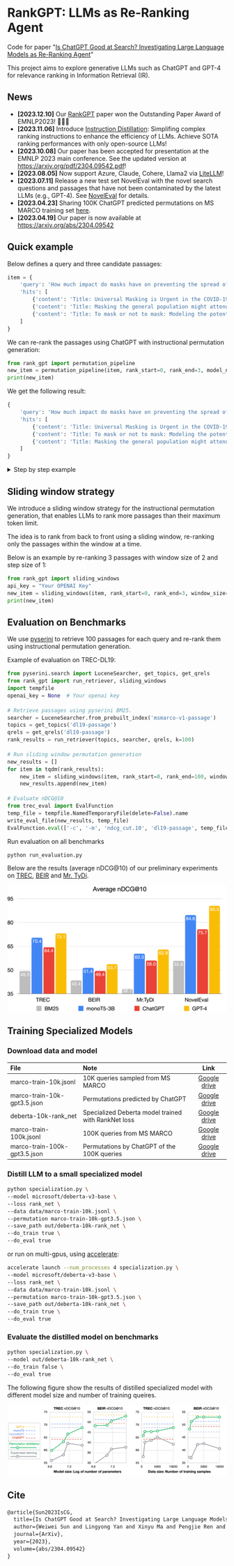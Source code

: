 # RankGPT: LLMs as Re-Ranking Agent

Code for paper "[Is ChatGPT Good at Search? Investigating Large Language Models as Re-Ranking Agent](https://arxiv.org/abs/2304.09542)"

This project aims to explore generative LLMs such as ChatGPT and GPT-4 for relevance ranking in Information Retrieval (IR).


## News
- **[2023.12.10]** Our [RankGPT](https://arxiv.org/abs/2304.09542) paper won the Outstanding Paper Award of EMNLP2023! 🎉🎉🎉
- **[2023.11.06]** Introduce [Instruction Distillation](https://github.com/sunnweiwei/RankGPT/tree/main/InstructDistill): Simplifing complex ranking instructions to enhance the efficiency of LLMs. Achieve SOTA ranking performances with only open-source LLMs!
- **[2023.10.08]** Our paper has been accepted for presentation at the EMNLP 2023 main conference. See the updated version at https://arxiv.org/pdf/2304.09542.pdf!
- **[2023.08.05]** Now support Azure, Claude, Cohere, Llama2 via [LiteLLM](https://github.com/BerriAI/litellm)!
- **[2023.07.11]** Release a new test set NovelEval with the novel search questions and passages that have not been contaminated by the latest LLMs (e.g., GPT-4). See [NovelEval](https://github.com/sunnweiwei/RankGPT/tree/main/NovelEval) for details.
- **[2023.04.23]** Sharing 100K ChatGPT predicted permutations on MS MARCO training set [here](#download-data-and-model).
- **[2023.04.19]** Our paper is now available at https://arxiv.org/abs/2304.09542

## Quick example
Below defines a query and three candidate passages:

```python
item = {
    'query': 'How much impact do masks have on preventing the spread of the COVID-19?',
    'hits': [
        {'content': 'Title: Universal Masking is Urgent in the COVID-19 Pandemic: SEIR and Agent Based Models, Empirical Validation, Policy Recommendations Content: We present two models for the COVID-19 pandemic predicting the impact of universal face mask wearing upon the spread of the SARS-CoV-2 virus--one employing a stochastic dynamic network based compartmental SEIR (susceptible-exposed-infectious-recovered) approach, and the other employing individual ABM (agent-based modelling) Monte Carlo simulation--indicating (1) significant impact under (near) universal masking when at least 80% of a population is wearing masks, versus minimal impact when only 50% or less of the population is wearing masks, and (2) significant impact when universal masking is adopted early, by Day 50 of a regional outbreak, versus minimal impact when universal masking is adopted late. These effects hold even at the lower filtering rates of homemade masks. To validate these theoretical models, we compare their predictions against a new empirical data set we have collected'},
        {'content': 'Title: Masking the general population might attenuate COVID-19 outbreaks Content: The effect of masking the general population on a COVID-19 epidemic is estimated by computer simulation using two separate state-of-the-art web-based softwares, one of them calibrated for the SARS-CoV-2 virus. The questions addressed are these: 1. Can mask use by the general population limit the spread of SARS-CoV-2 in a country? 2. What types of masks exist, and how elaborate must a mask be to be effective against COVID-19? 3. Does the mask have to be applied early in an epidemic? 4. A brief general discussion of masks and some possible future research questions regarding masks and SARS-CoV-2. Results are as follows: (1) The results indicate that any type of mask, even simple home-made ones, may be effective. Masks use seems to have an effect in lowering new patients even the protective effect of each mask (here dubbed"one-mask protection") is'},
        {'content': 'Title: To mask or not to mask: Modeling the potential for face mask use by the general public to curtail the COVID-19 pandemic Content: Face mask use by the general public for limiting the spread of the COVID-19 pandemic is controversial, though increasingly recommended, and the potential of this intervention is not well understood. We develop a compartmental model for assessing the community-wide impact of mask use by the general, asymptomatic public, a portion of which may be asymptomatically infectious. Model simulations, using data relevant to COVID-19 dynamics in the US states of New York and Washington, suggest that broad adoption of even relatively ineffective face masks may meaningfully reduce community transmission of COVID-19 and decrease peak hospitalizations and deaths. Moreover, mask use decreases the effective transmission rate in nearly linear proportion to the product of mask effectiveness (as a fraction of potentially infectious contacts blocked) and coverage rate (as'}
    ]
}

```

We can re-rank the passages using ChatGPT with instructional permutation generation:

```python
from rank_gpt import permutation_pipeline
new_item = permutation_pipeline(item, rank_start=0, rank_end=3, model_name='gpt-3.5-turbo', api_key='Your OPENAI Key!')
print(new_item)
```

We get the following result:

```python
{
    'query': 'How much impact do masks have on preventing the spread of the COVID-19?',
    'hits': [
        {'content': 'Title: Universal Masking is Urgent in the COVID-19 Pandemic: SEIR and Agent Based Models, Empirical Validation, Policy Recommendations Content: We present two models for the COVID-19 pandemic predicting the impact of universal face mask wearing upon the spread of the SARS-CoV-2 virus--one employing a stochastic dynamic network based compartmental SEIR (susceptible-exposed-infectious-recovered) approach, and the other employing individual ABM (agent-based modelling) Monte Carlo simulation--indicating (1) significant impact under (near) universal masking when at least 80% of a population is wearing masks, versus minimal impact when only 50% or less of the population is wearing masks, and (2) significant impact when universal masking is adopted early, by Day 50 of a regional outbreak, versus minimal impact when universal masking is adopted late. These effects hold even at the lower filtering rates of homemade masks. To validate these theoretical models, we compare their predictions against a new empirical data set we have collected'},
        {'content': 'Title: To mask or not to mask: Modeling the potential for face mask use by the general public to curtail the COVID-19 pandemic Content: Face mask use by the general public for limiting the spread of the COVID-19 pandemic is controversial, though increasingly recommended, and the potential of this intervention is not well understood. We develop a compartmental model for assessing the community-wide impact of mask use by the general, asymptomatic public, a portion of which may be asymptomatically infectious. Model simulations, using data relevant to COVID-19 dynamics in the US states of New York and Washington, suggest that broad adoption of even relatively ineffective face masks may meaningfully reduce community transmission of COVID-19 and decrease peak hospitalizations and deaths. Moreover, mask use decreases the effective transmission rate in nearly linear proportion to the product of mask effectiveness (as a fraction of potentially infectious contacts blocked) and coverage rate (as'},
        {'content': 'Title: Masking the general population might attenuate COVID-19 outbreaks Content: The effect of masking the general population on a COVID-19 epidemic is estimated by computer simulation using two separate state-of-the-art web-based softwares, one of them calibrated for the SARS-CoV-2 virus. The questions addressed are these: 1. Can mask use by the general population limit the spread of SARS-CoV-2 in a country? 2. What types of masks exist, and how elaborate must a mask be to be effective against COVID-19? 3. Does the mask have to be applied early in an epidemic? 4. A brief general discussion of masks and some possible future research questions regarding masks and SARS-CoV-2. Results are as follows: (1) The results indicate that any type of mask, even simple home-made ones, may be effective. Masks use seems to have an effect in lowering new patients even the protective effect of each mask (here dubbed"one-mask protection") is'}
    ]
}
```

<details>
<summary>Step by step example</summary>
  
  ```python
  from rank_gpt import create_permutation_instruction, run_llm, receive_permutation
  
  # (1) Create permutation generation instruction
  messages = create_permutation_instruction(item=item, rank_start=0, rank_end=3, model_name='gpt-3.5-turbo')
  # (2) Get ChatGPT predicted permutation
  permutation = run_llm(messages, api_key="Your OPENAI Key!", model_name='gpt-3.5-turbo')
  # (3) Use permutation to re-rank the passage
  item = receive_permutation(item, permutation, rank_start=0, rank_end=3)
  
  ```
  
</details>

## Sliding window strategy

We introduce a sliding window strategy for the instructional permutation generation, that enables LLMs to rank more passages than their maximum token limit.

The idea is to rank from back to front using a sliding window, re-ranking only the passages within the window at a time.

Below is an example by re-ranking 3 passages with window size of 2 and step size of 1:

```python
from rank_gpt import sliding_windows
api_key = "Your OPENAI Key"
new_item = sliding_windows(item, rank_start=0, rank_end=3, window_size=2, step=1, model_name='gpt-3.5-turbo', api_key=api_key)
print(new_item)
```

## Evaluation on Benchmarks
We use [pyserini](https://github.com/castorini/pyserini) to retrieve 100 passages for each query and re-rank them using instructional permutation generation.

Example of evaluation on TREC-DL19:

```python
from pyserini.search import LuceneSearcher, get_topics, get_qrels
from rank_gpt import run_retriever, sliding_windows
import tempfile
openai_key = None  # Your openai key

# Retrieve passages using pyserini BM25.
searcher = LuceneSearcher.from_prebuilt_index('msmarco-v1-passage')
topics = get_topics('dl19-passage')
qrels = get_qrels('dl19-passage')
rank_results = run_retriever(topics, searcher, qrels, k=100)

# Run sliding window permutation generation
new_results = []
for item in tqdm(rank_results):
    new_item = sliding_windows(item, rank_start=0, rank_end=100, window_size=20, step=10, model_name='gpt-3.5-turbo', api_key=openai_key)
    new_results.append(new_item)

# Evaluate nDCG@10
from trec_eval import EvalFunction
temp_file = tempfile.NamedTemporaryFile(delete=False).name
write_eval_file(new_results, temp_file)
EvalFunction.eval(['-c', '-m', 'ndcg_cut.10', 'dl19-passage', temp_file])
```

Run evaluation on all benchmarks

```sh
python run_evaluation.py
```

Below are the results (average nDCG@10) of our preliminary experiments on [TREC](https://microsoft.github.io/msmarco/TREC-Deep-Learning-2020.html), [BEIR](https://github.com/beir-cellar/beir) and [Mr. TyDi](https://github.com/castorini/mr.tydi).

![Results on benchmarks](assets/benchmark-results.png)


## Training Specialized Models

### Download data and model

|   File  | Note | Link |
|:-------------------------------|:--------|:--------:|
| marco-train-10k.jsonl | 10K queries sampled from MS MARCO | [Google drive](https://drive.google.com/file/d/1G3MpQ5a4KgUS13JJZFE9aQvCbQfgSQzj/view?usp=share_link) |
| marco-train-10k-gpt3.5.json |  Permutations predicted by ChatGPT   | [Google drive](https://drive.google.com/file/d/1i7ckK7kN7BAqq5g7xAd0dLv3cTYYiclA/view?usp=share_link) |
| deberta-10k-rank_net    |  Specialized Deberta model trained with RankNet loss | [Google drive](https://drive.google.com/file/d/1-KEpJ2KnJCqiJof4zNEA4m78tnwgxKhb/view?usp=share_link)  |
|marco-train-100k.jsonl | 100K queries from MS MARCO | [Google drive](https://drive.google.com/file/d/1OgF4rj89FWSr7pl1c7Hu4x0oQYIMwhik/view?usp=share_link) |
| marco-train-100k-gpt3.5.json | Permutations by ChatGPT of the 100K queries | [Google drive](https://drive.google.com/file/d/1z327WOKr70rC4UfOlQVBQnuLxChi_uPs/view?usp=share_link) |

### Distill LLM to a small specialized model

```bash
python specialization.py \
--model microsoft/deberta-v3-base \
--loss rank_net \
--data data/marco-train-10k.jsonl \
--permutation marco-train-10k-gpt3.5.json \
--save_path out/deberta-10k-rank_net \
--do_train true \
--do_eval true
```

or run on multi-gpus, using [accelerate](https://github.com/huggingface/accelerate):

```bash
accelerate launch --num_processes 4 specialization.py \
--model microsoft/deberta-v3-base \
--loss rank_net \
--data data/marco-train-10k.jsonl \
--permutation marco-train-10k-gpt3.5.json \
--save_path out/deberta-10k-rank_net \
--do_train true \
--do_eval true
```

### Evaluate the distilled model on benchmarks

```bash
python specialization.py \
--model out/deberta-10k-rank_net \
--do_train false \
--do_eval true
```

The following figure show the results of distilled specialized model with different model size and number of training queires.

![Specialization results.](assets/specialization-results.png)

## Cite

```latex
@article{Sun2023IsCG,
  title={Is ChatGPT Good at Search? Investigating Large Language Models as Re-Ranking Agent},
  author={Weiwei Sun and Lingyong Yan and Xinyu Ma and Pengjie Ren and Dawei Yin and Zhaochun Ren},
  journal={ArXiv},
  year={2023},
  volume={abs/2304.09542}
}
```
